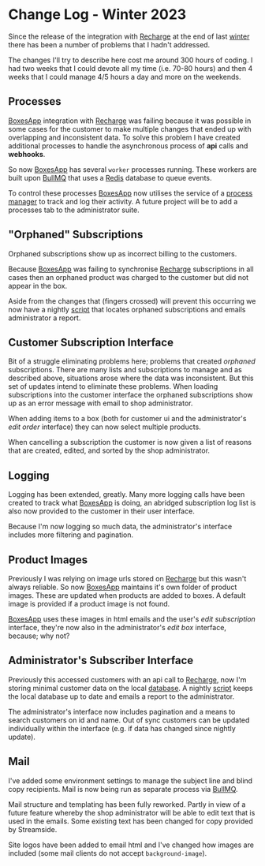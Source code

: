 # Change Log - Winter 2023

Since the release of the integration with [Recharge][recharge] at the end of
last [winter][changelog2023] there has been a number of problems that I hadn't
addressed.

The changes I'll try to describe here cost me around 300 hours of coding. I had
two weeks that I could devote all my time (i.e. 70-80 hours) and then 4 weeks
that I could manage 4/5 hours a day and more on the weekends.

## Processes

[BoxesApp][boxesapp] integration with [Recharge][recharge] was failing because
it was possible in some cases for the customer to make multiple changes that
ended up with overlapping and inconsistent data. To solve this problem I have
created additional processes to handle the asynchronous process of **api**
calls and **webhooks**.

So now [BoxesApp][boxesapp] has several `worker` processes running. These
workers are built upon [BullMQ][bullmq] that uses a [Redis][redis] database to
queue events.

To control these processes [BoxesApp][boxesapp] now utilises the service of a
[process manager][pm2] to track and log their activity. A future project will
be to add a processes tab to the administrator suite.

## "Orphaned" Subscriptions

Orphaned subscriptions show up as incorrect billing to the
customers.

Because [BoxesApp][boxesapp] was failing to synchronise [Recharge][recharge]
subscriptions in all cases then an orphaned product was charged to the customer
but did not appear in the box.

Aside from the changes that (fingers crossed) will prevent this occurring we
now have a nightly [script][cron] that locates orphaned subscriptions and
emails administrator a report.

## Customer Subscription Interface

Bit of a struggle eliminating problems here; problems that created *orphaned*
subscriptions. There are many lists and subscriptions to manage and as described
above, situations arose where the data was inconsistent. But this set of updates
intend to eliminate these problems. When loading subscriptions into the
customer interface the orphaned subscriptions show up as an error message with
email to shop administrator.

When adding items to a box (both for customer ui and the administrator's
*edit order* interface) they can now select multiple products.

When cancelling a subscription the customer is now given a list of reasons that
are created, edited, and sorted by the shop administrator.

## Logging

Logging has been extended, greatly. Many more logging calls have been created to track
what [BoxesApp][boxesapp] is doing, an abridged subscription log list is also now provided to
the customer in their user interface.

Because I'm now logging so much data, the administrator's interface includes more
filtering and pagination.

## Product Images

Previously I was relying on image urls stored on [Recharge][recharge] but this
wasn't always reliable. So now [BoxesApp][boxesapp] maintains it's own folder
of product images. These are updated when products are added to boxes. A
default image is provided if a product image is not found.

[BoxesApp][boxesapp] uses these images in html emails and the user's *edit subscription*
interface, they're now also in the administrator's *edit box* interface, because;
why not?

## Administrator's Subscriber Interface

Previously this accessed customers with an api call to [Recharge][recharge],
now I'm storing minimal customer data on the local [database][mongo]. A nightly
[script][cron] keeps the local database up to date and emails a report to the administrator.

The administrator's interface now includes pagination and a means to search
customers on id and name. Out of sync customers can be updated individually
within the interface (e.g. if data has changed since nightly update).

## Mail

I've added some environment settings to manage the subject line and blind copy
recipients. Mail is now being run as separate process via [BullMQ][bullmq].

Mail structure and templating has been fully reworked. Partly in view of a
future feature whereby the shop administrator will be able to edit text that is
used in the emails. Some existing text has been changed for copy provided by
Streamside.

Site logos have been added to email html and I've changed how images are
included (some mail clients do not accept `background-image`).


[boxesapp]: https://boxesapp.nz/
[recharge]: https://rechargepayments.com/
[shopify]: https://www.shopify.com/
[changelog2023]: https://boxesapp.com/changelog-winter-2023
[bullmq]: https://bullmq.com
[redis]: https://redis.com
[pm2]: https://pm2.com
[mongo]: https://mongodb.com
[cron]: https://www.man7.org/linux/man-pages/man8/cron.8.html

